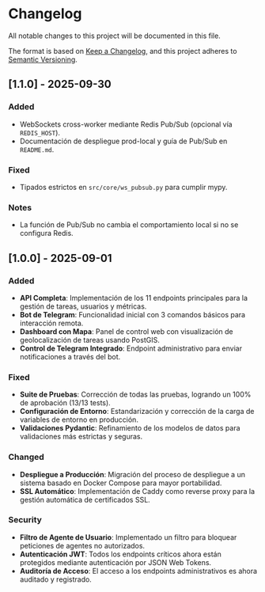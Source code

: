 # Changelog

All notable changes to this project will be documented in this file.

The format is based on [Keep a Changelog](https://keepachangelog.com/en/1.0.0/),
and this project adheres to [Semantic Versioning](https://semver.org/spec/v2.0.0.html).

## [1.1.0] - 2025-09-30

### Added
- WebSockets cross-worker mediante Redis Pub/Sub (opcional vía `REDIS_HOST`).
- Documentación de despliegue prod-local y guía de Pub/Sub en `README.md`.

### Fixed
- Tipados estrictos en `src/core/ws_pubsub.py` para cumplir mypy.

### Notes
- La función de Pub/Sub no cambia el comportamiento local si no se configura Redis.

## [1.0.0] - 2025-09-01

### Added
- **API Completa**: Implementación de los 11 endpoints principales para la gestión de tareas, usuarios y métricas.
- **Bot de Telegram**: Funcionalidad inicial con 3 comandos básicos para interacción remota.
- **Dashboard con Mapa**: Panel de control web con visualización de geolocalización de tareas usando PostGIS.
- **Control de Telegram Integrado**: Endpoint administrativo para enviar notificaciones a través del bot.

### Fixed
- **Suite de Pruebas**: Corrección de todas las pruebas, logrando un 100% de aprobación (13/13 tests).
- **Configuración de Entorno**: Estandarización y corrección de la carga de variables de entorno en producción.
- **Validaciones Pydantic**: Refinamiento de los modelos de datos para validaciones más estrictas y seguras.

### Changed
- **Despliegue a Producción**: Migración del proceso de despliegue a un sistema basado en Docker Compose para mayor portabilidad.
- **SSL Automático**: Implementación de Caddy como reverse proxy para la gestión automática de certificados SSL.

### Security
- **Filtro de Agente de Usuario**: Implementado un filtro para bloquear peticiones de agentes no autorizados.
- **Autenticación JWT**: Todos los endpoints críticos ahora están protegidos mediante autenticación por JSON Web Tokens.
- **Auditoría de Acceso**: El acceso a los endpoints administrativos es ahora auditado y registrado.
